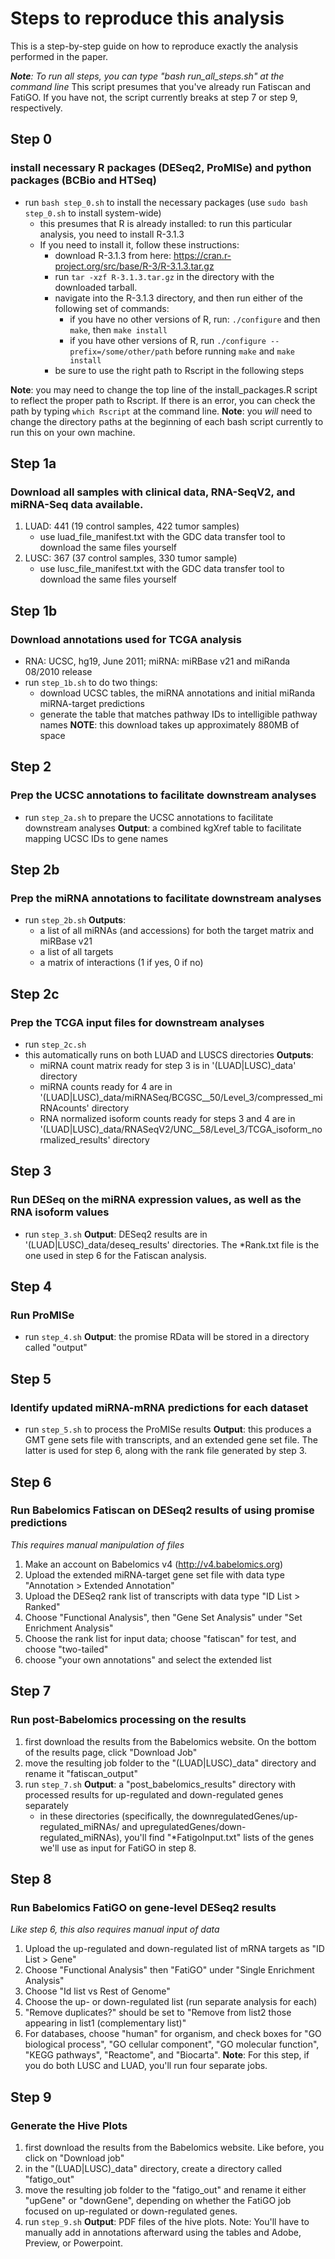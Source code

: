 # Steps to reproduce this analysis

This is a step-by-step guide on how to reproduce exactly the analysis performed in the paper.

***Note**: To run all steps, you can type "bash run_all_steps.sh" at the command line*
This script presumes that you've already run Fatiscan and FatiGO. If you have not, the script currently breaks at step 7 or step 9, respectively.

## Step 0
### install necessary R packages (DESeq2, ProMISe) and python packages (BCBio and HTSeq)
* run `bash step_0.sh` to install the necessary packages (use `sudo bash step_0.sh` to install system-wide)
	- this presumes that R is already installed: to run this particular analysis, you need to install R-3.1.3
	- If you need to install it, follow these instructions:
		* download R-3.1.3 from here: https://cran.r-project.org/src/base/R-3/R-3.1.3.tar.gz
		* run `tar -xzf R-3.1.3.tar.gz` in the directory with the downloaded tarball.
		* navigate into the R-3.1.3 directory, and then run either of the following set of commands:
			- if you have no other versions of R, run: `./configure` and then `make`, then `make install`
			- if you have other versions of R, run `./configure --prefix=/some/other/path` before running `make` and `make install`
		* be sure to use the right path to Rscript in the following steps

**Note**: you may need to change the top line of the install_packages.R script to reflect the proper path to Rscript. If there is an error, you can check the path by typing `which Rscript` at the command line.
**Note**: you *will* need to change the directory paths at the beginning of each bash script currently to run this on your own machine.

## Step 1a
### Download all samples with clinical data, RNA-SeqV2, and miRNA-Seq data available.
1. LUAD: 441 (19 control samples, 422 tumor samples)
	* use luad_file_manifest.txt with the GDC data transfer tool to download the same files yourself
2. LUSC: 367 (37 control samples, 330 tumor sample)
	* use lusc_file_manifest.txt with the GDC data transfer tool to download the same files yourself
	
## Step 1b
### Download annotations used for TCGA analysis 
* RNA: UCSC, hg19, June 2011; miRNA: miRBase v21 and miRanda 08/2010 release
* run `step_1b.sh` to do two things:
	- download UCSC tables, the miRNA annotations and initial miRanda miRNA-target predictions
	- generate the table that matches pathway IDs to intelligible pathway names
**NOTE**: this download takes up approximately 880MB of space

## Step 2
### Prep the UCSC annotations to facilitate downstream analyses
* run `step_2a.sh` to prepare the UCSC annotations to facilitate downstream analyses
**Output**: a combined kgXref table to facilitate mapping UCSC IDs to gene names
		
## Step 2b
### Prep the miRNA annotations to facilitate downstream analyses
* run `step_2b.sh`
**Outputs**: 
	- a list of all miRNAs (and accessions) for both the target matrix and miRBase v21
	- a list of all targets
	- a matrix of interactions (1 if yes, 0 if no)

## Step 2c
### Prep the TCGA input files for downstream analyses
* run `step_2c.sh`
* this automatically runs on both LUAD and LUSCS directories
**Outputs**:
	- miRNA count matrix ready for step 3 is in '(LUAD|LUSC)_data' directory
	- miRNA counts ready for 4 are in '(LUAD|LUSC)_data/miRNASeq/BCGSC__50/Level_3/compressed_miRNAcounts' directory
	- RNA normalized isoform counts ready for steps 3 and 4 are in '(LUAD|LUSC)_data/RNASeqV2/UNC__58/Level_3/TCGA_isoform_normalized_results' directory
	
## Step 3
### Run DESeq on the miRNA expression values, as well as the RNA isoform values
* run `step_3.sh`
**Output**: DESeq2 results are in '(LUAD|LUSC)_data/deseq_results' directories.
The *Rank.txt file is the one used in step 6 for the Fatiscan analysis.

## Step 4
### Run ProMISe
* run `step_4.sh`
**Output**: the promise RData will be stored in a directory called "output"

## Step 5
### Identify updated miRNA-mRNA predictions for each dataset
* run `step_5.sh` to process the ProMISe results
**Output**: this produces a GMT gene sets file with transcripts, and an extended gene set file.
The latter is used for step 6, along with the rank file generated by step 3.

## Step 6
### Run Babelomics Fatiscan on DESeq2 results of using promise predictions
*This requires manual manipulation of files*
1) Make an account on Babelomics v4 (http://v4.babelomics.org)
2) Upload the extended miRNA-target gene set file with data type "Annotation > Extended Annotation"
3) Upload the DESeq2 rank list of transcripts with data type "ID List > Ranked"
4) Choose "Functional Analysis", then "Gene Set Analysis" under "Set Enrichment Analysis"
5) Choose the rank list for input data; choose "fatiscan" for test, and choose "two-tailed" 
6) choose "your own annotations" and select the extended list

## Step 7
### Run post-Babelomics processing on the results
1) first download the results from the Babelomics website. On the bottom of the results page, click "Download Job"
2) move the resulting job folder to the "(LUAD|LUSC)_data" directory and rename it "fatiscan_output"
3) run `step_7.sh`
**Output**: a "post_babelomics_results" directory with processed results for up-regulated and down-regulated genes separately
	- in these directories (specifically, the downregulatedGenes/up-regulated_miRNAs/ and upregulatedGenes/down-regulated_miRNAs), you'll find "*FatigoInput.txt" lists of the genes we'll use as input for FatiGO in step 8.

## Step 8
### Run Babelomics FatiGO on gene-level DESeq2 results
*Like step 6, this also requires manual input of data*
1) Upload the up-regulated and down-regulated list of mRNA targets as "ID List > Gene"
2) Choose "Functional Analysis" then "FatiGO" under "Single Enrichment Analysis" 
3) Choose "Id list vs Rest of Genome"
4) Choose the up- or down-regulated list (run separate analysis for each)
5) "Remove duplicates?" should be set to "Remove from list2 those appearing in list1 (complementary list)"
6) For databases, choose "human" for organism, and check boxes for "GO biological process", "GO cellular component", "GO molecular function", "KEGG pathways", "Reactome", and "Biocarta".
**Note**: For this step, if you do both LUSC and LUAD, you'll run four separate jobs.

## Step 9
### Generate the Hive Plots
1) first download the results from the Babelomics website. Like before, you click on "Download job"
2) in the "(LUAD|LUSC)_data" directory, create a directory called "fatigo_out"
3) move the resulting job folder to the "fatigo_out" and rename it either "upGene" or "downGene", depending on whether the FatiGO job focused on up-regulated or down-regulated genes.
4) run `step_9.sh`
**Output**: PDF files of the hive plots. 
Note: You'll have to manually add in annotations afterward using the tables and Adobe, Preview, or Powerpoint.
